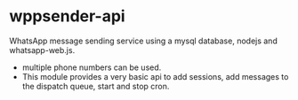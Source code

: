 # wppsender-api
WhatsApp message sending service using a mysql database, nodejs and whatsapp-web.js. 
- multiple phone numbers can be used.
- This module provides a very basic api to add sessions, add messages to the dispatch queue, start and stop cron.
